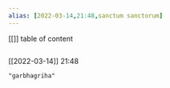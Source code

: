 ```yaml
---
alias: [2022-03-14,21:48,sanctum sanctorum]
---
```

[[]]
table of content
```toc
```

[[2022-03-14]] 21:48

```query
"garbhagriha"
```